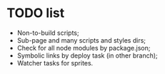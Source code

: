 TODO list
=========

- Non-to-build scripts;
- Sub-page and many scripts and styles dirs;
- Check for all node modules by package.json;
- Symbolic links by deploy task (in other branch);
- Watcher tasks for sprites.

